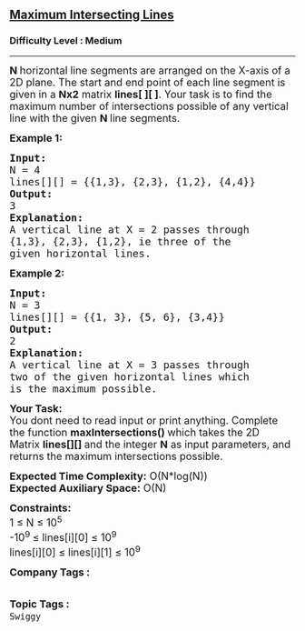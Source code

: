 <h2><a href="https://practice.geeksforgeeks.org/problems/63c232252d445a377e01cd91adfd7d1060580038/1">Maximum Intersecting Lines</a></h2><h3>Difficulty Level : Medium</h3><hr><div class="problems_problem_content__Xm_eO"><p><span style="font-size:18px"><strong>N&nbsp;</strong>horizontal line segments are arranged on the X-axis of a 2D plane. The start and end point of each line segment is given in a <strong>Nx2</strong> matrix <strong>lines[ ][ ]</strong>. Your task is&nbsp;to find the maximum number of intersections possible of any&nbsp;vertical line with the given <strong>N </strong>line&nbsp;segments.</span></p>

<p><span style="font-size:18px"><strong>Example 1:</strong></span></p>

<pre><span style="font-size:18px"><strong>Input:</strong>
N = 4</span><span style="font-size:18px">
lines[][] = {{1,3}, {2,3}, {1,2}, {4,4}}
<strong>Output:</strong>
3
<strong>Explanation:</strong>
A vertical line at X = 2 passes through 
{1,3}, {2,3}, {1,2}, ie three of the 
given horizontal lines.</span></pre>

<p><span style="font-size:18px"><strong>Example 2:</strong></span></p>

<pre><span style="font-size:18px"><strong>Input: </strong>
N = 3
lines[][] = {{1, 3}, {5, 6}, {3,4}}
<strong>Output:</strong>
2
<strong>Explanation: 
</strong>A vertical line at X = 3 passes through 
two of the given horizontal lines which 
is the maximum possible.
</span></pre>

<p><span style="font-size:18px"><strong>Your Task:</strong><br>
You dont need to read input or print anything. Complete the function <strong>maxIntersections</strong><strong>() </strong>which takes&nbsp;the 2D Matrix&nbsp;<strong>lines[][]&nbsp;</strong>and the integer&nbsp;<strong>N</strong>&nbsp;as input parameters, and returns the maximum intersections possible.</span></p>

<p><span style="font-size:18px"><strong>Expected Time Complexity:</strong>&nbsp;O(N*log(N))<br>
<strong>Expected Auxiliary Space:</strong>&nbsp;O(N)</span></p>

<p><span style="font-size:18px"><strong>Constraints:</strong><br>
1 ≤ N&nbsp;≤ 10<sup>5&nbsp;</sup><br>
-10<sup>9&nbsp;</sup>≤ lines[i][0]&nbsp;≤ 10<sup>9</sup><br>
lines[i][0] ≤ lines[i][1]&nbsp;≤ 10<sup>9</sup></span></p>
</div><p><span style=font-size:18px><strong>Company Tags : </strong><br><code></code>&nbsp;<br><p><span style=font-size:18px><strong>Topic Tags : </strong><br><code>Swiggy</code>&nbsp;